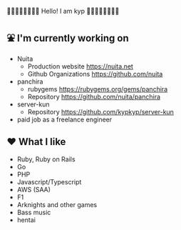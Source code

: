 🐋🐋🐋🐋🐋🐋🐋🐋 Hello! I am kyp 🐋🐋🐋🐋🐋🐋🐋🐋

## ⛲ I'm currently working on 

- Nuita
  - Production website https://nuita.net
  - Github Organizations https://github.com/nuita
- panchira
  - rubygems https://rubygems.org/gems/panchira
  - Repository https://github.com/nuita/panchira
- server-kun
  - Repository https://github.com/kypkyp/server-kun
- paid job as a freelance engineer

## ❤️ What I like

- Ruby, Ruby on Rails
- Go
- PHP
- Javascript/Typescript
- AWS (SAA)
- F1
- Arknights and other games
- Bass music
- hentai
